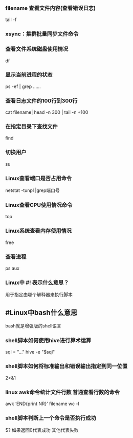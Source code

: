 
### filename 查看文件内容(查看错误日志)
tail -f

### xsync：集群批量同步文件命令

### 查看文件系统磁盘使用情况
df

### 显示当前进程的状态
ps -ef | grep …… 

### 查看日志文件的100行到300行
cat filename| head -n 300 | tail -n +100

### 在指定目录下查找文件
find 

### 切换用户
su


### Linux查看端口是否占用命令
netstat -tunpl |grep端口号


### Linux查看CPU使用情况命令
top

### Linux系统查看内存使用情况
free

### 查看进程
ps aux

### Linux中 #! 表示什么意思？
用于指定由哪个解释器来执行脚本

## #Linux中bash什么意思
bash就是增强版的shell语言

### shell脚本如何使用hive进行算术运算
sql = "..." 
hive -e "$sql" 

### shell脚本如何将标准输出和错误输出指定到同一位置 
2>&1

### linux awk命令统计文件行数 普通查看行数的命令     
awk ‘END{print NR}’ filename 
wc -l


### shell脚本判断上一个命令是否执行成功
$? 如果返回0代表成功 其他代表失败

